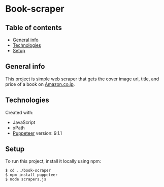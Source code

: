 # Book-scraper

## Table of contents
* [General info](#general-info)
* [Technologies](#technologies)
* [Setup](#setup)

## General info
This project is simple web scraper that gets the cover image url, title, and price of a book on [Amazon.co.jp](https://www.amazon.co.jp/).
	
## Technologies
Created with:
* JavaScript
* xPath
* [Puppeteer](https://www.npmjs.com/package/puppeteer) version: 9.1.1
	
## Setup
To run this project, install it locally using npm:

```
$ cd ../book-scraper
$ npm install puppeteer
$ node scrapers.js
```
